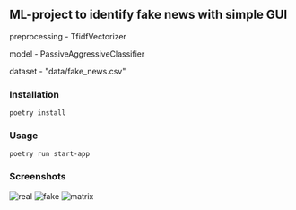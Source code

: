 ## ML-project to identify fake news with simple GUI
preprocessing - TfidfVectorizer

model - PassiveAggressiveClassifier

dataset - "data/fake_news.csv"
### Installation
```ch
poetry install
```
### Usage
```ch
poetry run start-app
```
### Screenshots
![real](https://i.postimg.cc/Y0vsW-nPb/2024-06-28-00-25-23.png)
![fake](https://i.postimg.cc/L4W7pSq7/2024-06-28-00-26-32.png)
![matrix](https://i.postimg.cc/br4FH0c8/2024-06-28-00-32-07.png)